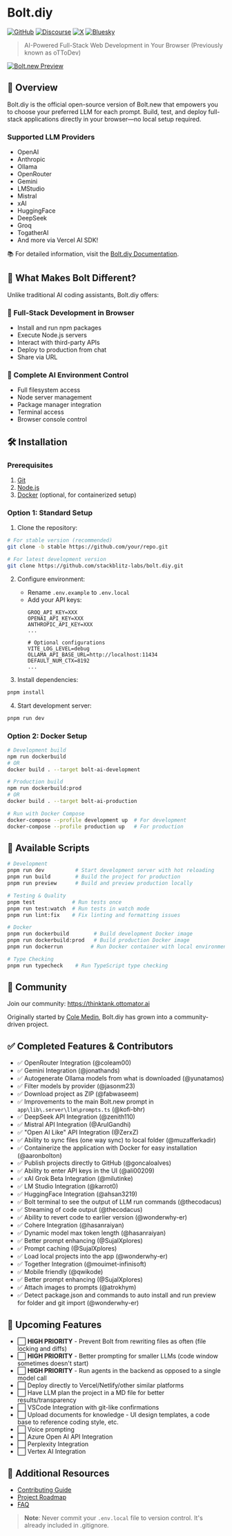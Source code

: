 
# Bolt.diy
[![GitHub](https://img.shields.io/badge/GitHub-Bolt.diy-181717?style=for-the-badge&logo=github)](https://github.com/stackblitz-labs/bolt.diy)
[![Discourse](https://img.shields.io/badge/Discourse-Community-blue?style=for-the-badge&logo=discourse)](https://thinktank.ottomator.ai/)
[![X](https://img.shields.io/badge/@bolt__diy-1DA1F2?style=for-the-badge&logo=x)](https://x.com/bolt_diy)
[![Bluesky](https://img.shields.io/badge/Bluesky-bolt.diy-3178C6?style=for-the-badge)](https://bsky.app/profile/bolt.diy)

> AI-Powered Full-Stack Web Development in Your Browser (Previously known as oTToDev)

[![Bolt.new Preview](./public/social_preview_index.jpg)](https://bolt.new)

## 🚀 Overview

Bolt.diy is the official open-source version of Bolt.new that empowers you to choose your preferred LLM for each prompt. Build, test, and deploy full-stack applications directly in your browser—no local setup required.

### Supported LLM Providers
- OpenAI
- Anthropic
- Ollama
- OpenRouter
- Gemini
- LMStudio
- Mistral
- xAI
- HuggingFace
- DeepSeek
- Groq
- TogatherAI
- And more via Vercel AI SDK!

📚 For detailed information, visit the [Bolt.diy Documentation](https://stackblitz-labs.github.io/bolt.diy/).

## 🌟 What Makes Bolt Different?

Unlike traditional AI coding assistants, Bolt.diy offers:

### 🔧 Full-Stack Development in Browser
- Install and run npm packages
- Execute Node.js servers
- Interact with third-party APIs
- Deploy to production from chat
- Share via URL

### 🤖 Complete AI Environment Control
- Full filesystem access
- Node server management
- Package manager integration
- Terminal access
- Browser console control

## 🛠️ Installation

### Prerequisites
1. [Git](https://git-scm.com/downloads)
2. [Node.js](https://nodejs.org/en/download/)
3. [Docker](https://www.docker.com/) (optional, for containerized setup)

### Option 1: Standard Setup

1. Clone the repository:
```bash
# For stable version (recommended)
git clone -b stable https://github.com/your/repo.git

# For latest development version
git clone https://github.com/stackblitz-labs/bolt.diy.git
```

2. Configure environment:
   - Rename `.env.example` to `.env.local`
   - Add your API keys:
     ```env
     GROQ_API_KEY=XXX
     OPENAI_API_KEY=XXX
     ANTHROPIC_API_KEY=XXX
     ...

     # Optional configurations
     VITE_LOG_LEVEL=debug
     OLLAMA_API_BASE_URL=http://localhost:11434
     DEFAULT_NUM_CTX=8192
     ...
     ```

3. Install dependencies:
```bash
pnpm install
```

4. Start development server:
```bash
pnpm run dev
```

### Option 2: Docker Setup

```bash
# Development build
npm run dockerbuild
# OR
docker build . --target bolt-ai-development

# Production build
npm run dockerbuild:prod
# OR
docker build . --target bolt-ai-production

# Run with Docker Compose
docker-compose --profile development up  # For development
docker-compose --profile production up   # For production
```

## 🎯 Available Scripts

```bash
# Development
pnpm run dev          # Start development server with hot reloading
pnpm run build        # Build the project for production
pnpm run preview      # Build and preview production locally

# Testing & Quality
pnpm test            # Run tests once
pnpm run test:watch  # Run tests in watch mode
pnpm run lint:fix    # Fix linting and formatting issues

# Docker
pnpm run dockerbuild        # Build development Docker image
pnpm run dockerbuild:prod   # Build production Docker image
pnpm run dockerrun         # Run Docker container with local environment

# Type Checking
pnpm run typecheck    # Run TypeScript type checking
```


## 🤝 Community

Join our community: https://thinktank.ottomator.ai

Originally started by [Cole Medin](https://www.youtube.com/@ColeMedin), Bolt.diy has grown into a community-driven project.

## ✅ Completed Features & Contributors


- ✅ OpenRouter Integration (@coleam00)
- ✅ Gemini Integration (@jonathands)
- ✅ Autogenerate Ollama models from what is downloaded (@yunatamos)
- ✅ Filter models by provider (@jasonm23)
- ✅ Download project as ZIP (@fabwaseem)
- ✅ Improvements to the main Bolt.new prompt in `app\lib\.server\llm\prompts.ts` (@kofi-bhr)
- ✅ DeepSeek API Integration (@zenith110)
- ✅ Mistral API Integration (@ArulGandhi)
- ✅ "Open AI Like" API Integration (@ZerxZ)
- ✅ Ability to sync files (one way sync) to local folder (@muzafferkadir)
- ✅ Containerize the application with Docker for easy installation (@aaronbolton)
- ✅ Publish projects directly to GitHub (@goncaloalves)
- ✅ Ability to enter API keys in the UI (@ali00209)
- ✅ xAI Grok Beta Integration (@milutinke)
- ✅ LM Studio Integration (@karrot0)
- ✅ HuggingFace Integration (@ahsan3219)
- ✅ Bolt terminal to see the output of LLM run commands (@thecodacus)
- ✅ Streaming of code output (@thecodacus)
- ✅ Ability to revert code to earlier version (@wonderwhy-er)
- ✅ Cohere Integration (@hasanraiyan)
- ✅ Dynamic model max token length (@hasanraiyan)
- ✅ Better prompt enhancing (@SujalXplores)
- ✅ Prompt caching (@SujalXplores)
- ✅ Load local projects into the app (@wonderwhy-er)
- ✅ Together Integration (@mouimet-infinisoft)
- ✅ Mobile friendly (@qwikode)
- ✅ Better prompt enhancing (@SujalXplores)
- ✅ Attach images to prompts (@atrokhym)
- ✅ Detect package.json and commands to auto install and run preview for folder and git import (@wonderwhy-er)

## 🔄 Upcoming Features

- ⬜ **HIGH PRIORITY** - Prevent Bolt from rewriting files as often (file locking and diffs)
- ⬜ **HIGH PRIORITY** - Better prompting for smaller LLMs (code window sometimes doesn't start)
- ⬜ **HIGH PRIORITY** - Run agents in the backend as opposed to a single model call
- ⬜ Deploy directly to Vercel/Netlify/other similar platforms
- ⬜ Have LLM plan the project in a MD file for better results/transparency
- ⬜ VSCode Integration with git-like confirmations
- ⬜ Upload documents for knowledge - UI design templates, a code base to reference coding style, etc.
- ⬜ Voice prompting
- ⬜ Azure Open AI API Integration
- ⬜ Perplexity Integration
- ⬜ Vertex AI Integration

## 📖 Additional Resources
- [Contributing Guide](CONTRIBUTING.md)
- [Project Roadmap](https://roadmap.sh/r/ottodev-roadmap-2ovzo)
- [FAQ](FAQ.md)

> **Note**: Never commit your `.env.local` file to version control. It's already included in .gitignore.